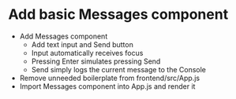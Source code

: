 # Add basic Messages component #
    
* Add Messages component
  - Add text input and Send button
  - Input automatically receives focus
  - Pressing Enter simulates pressing Send
  - Send simply logs the current message to the Console
* Remove unneeded boilerplate from frontend/src/App.js
* Import Messages component into App.js and render it